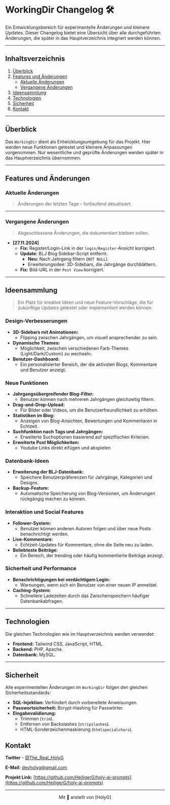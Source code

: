 # **WorkingDir Changelog** 🛠️

Ein Entwicklungsbereich für experimentelle Änderungen und kleinere Updates. Dieser Changelog bietet eine Übersicht über alle durchgeführten Änderungen, die später in das Hauptverzeichnis integriert werden können.

---

## **Inhaltsverzeichnis**
1. [Überblick](#überblick)
2. [Features und Änderungen](#features-und-änderungen)
   - [Aktuelle Änderungen](#aktuelle-änderungen)
   - [Vergangene Änderungen](#vergangene-änderungen)
3. [Ideensammlung](#ideensammlung)
4. [Technologien](#technologien)
5. [Sicherheit](#sicherheit)
6. [Kontakt](#kontakt)

---

## **Überblick**
Das `WorkingDir` dient als Entwicklungsumgebung für das Projekt. Hier werden neue Funktionen getestet und kleinere Anpassungen vorgenommen. Nur wesentliche und geprüfte Änderungen werden später in das Hauptverzeichnis übernommen.

---

## **Features und Änderungen**

### **Aktuelle Änderungen**
> Änderungen der letzten Tage – fortlaufend aktualisiert.

---

### **Vergangene Änderungen**
> Abgeschlossene Änderungen, die dokumentiert bleiben sollen.

- **[27.11.2024]**
  - **Fix:** Register/Login-Link in der `login/Register`-Ansicht korrigiert.
  - **Update:** BLJ Blog Sidebar-Script entfernt.
    - **Neu:** Nach Jahrgang filtern (`NOT NULL`).
    - Erweiterungsidee: 3D-Sidebars, die Jahrgänge durchblättern.
  - **Fix:** Bild-URL in der `Post View` korrigiert.
    
---

## **Ideensammlung**
> Ein Platz für kreative Ideen und neue Feature-Vorschläge, die für zukünftige Updates getestet oder implementiert werden können.

### **Design-Verbesserungen**
- **3D-Sidebars mit Animationen:**
  - Flipping zwischen Jahrgängen, um visuell ansprechender zu sein.
- **Dynamische Themes:**
  - Möglichkeit, zwischen verschiedenen Farb-Themes (Light/Dark/Custom) zu wechseln.
- **Benutzer-Dashboard:**
  - Ein personalisierter Bereich, der die aktivsten Blogs, Kommentare und Benutzer anzeigt.

### **Neue Funktionen**
- **Jahrgangsübergreifender Blog-Filter:**
  - Benutzer können nach mehreren Jahrgängen gleichzeitig filtern.
- **Drag-and-Drop-Upload:**
  - Für Bilder oder Videos, um die Benutzerfreundlichkeit zu erhöhen.
- **Statistiken im Blog:**
  - Anzeigen von Blog-Ansichten, Bewertungen und Kommentaren in Echtzeit.
- **Suchfunktion nach Tags und Jahrgängen:**
  - Erweiterte Suchoptionen basierend auf spezifischen Kriterien.
- **Erweiterte Post Möglichkeiten:**
  - Youtube Links direkt eifügen und abspielen


### **Datenbank-Ideen**
- **Erweiterung der BLJ-Datenbank:**
  - Speichere Benutzerpräferenzen für Jahrgänge, Kategorien und Designs.
- **Backup-Feature:**
  - Automatische Speicherung von Blog-Versionen, um Änderungen rückgängig machen zu können.

### **Interaktion und Social Features**
- **Follower-System:**
  - Benutzer können anderen Autoren folgen und über neue Posts benachrichtigt werden.
- **Live-Kommentare:**
  - Echtzeit-Updates für Kommentare, ohne die Seite neu zu laden.
- **Beliebteste Beiträge:**
  - Ein Bereich, der trending oder häufig kommentierte Beiträge anzeigt.

### **Sicherheit und Performance**
- **Benachrichtigungen bei verdächtigem Login:**
  - Warnungen, wenn sich ein Benutzer von einer neuen IP anmeldet.
- **Caching-System:**
  - Schnellere Ladezeiten durch das Zwischenspeichern häufiger Datenbankabfragen.

---

## **Technologien**
Die gleichen Technologien wie im Hauptverzeichnis werden verwendet:
- **Frontend:** Tailwind CSS, JavaScript, HTML.  
- **Backend:** PHP, Apache.  
- **Datenbank:** MySQL.

---

## **Sicherheit**
Alle experimentellen Änderungen im `WorkingDir` folgen den gleichen Sicherheitsstandards:
- **SQL-Injektion:** Verhindert durch vorbereitete Anweisungen.  
- **Passwortsicherheit:** Bcrypt-Hashing für Passwörter.  
- **Eingabevalidierung:**  
  - Trimmen (`trim`).
  - Entfernen von Backslashes (`stripslashes`).
  - HTML-Sonderzeichenmaskierung (`htmlspecialchars`).
    
## **Kontakt**

**Twitter** - [@The_Real_HolyG](https://twitter.com/the_real_holyg)

**E-Mail:** devholyg@gmail.com 

**Projekt Link:** [https://github.com/HeiligerG/holy-ai-prompts](https://github.com/HeiligerG/holy-ai-prompts)

---

<div align="center">
  Mit 💜 erstellt von [HolyG]
</div>
